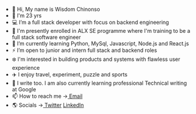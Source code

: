 - 👋 Hi, My name is Wisdom Chinonso
- 🔢 l'm 23 yrs
- 💻 I’m a full stack developer with focus on backend engineering
- 🏡 I'm presently enrolled in ALX SE programme where I'm training to be a full stack software engineer
- 🧩 I’m currently learning Python, MySql, Javascript, Node.js and React.js
- ⚡ I’m open to junior and intern full stack and backend roles
- ❄️ I'm interested in building products and systems with flawless user experience
- ✈️ I enjoy travel, experiment, puzzle and sports
- 🧬 I write too. I am also currently learning professional Technical writing at Google
- 📫 How to reach me -><a href="mailto:nonsowisdom62@gmail.com?subject=Your message"> Email</a>
- 🌎 Socials -><a href="https://www.twitter.com/wisdom_theDev"> Twitter</a> <a href="www.linkedin.com/in/dev-chinonso-agbo"> LinkedIn</a>

<!---
dhev-wisdom/dhev-wisdom is a ✨ special ✨ repository because its `README.md` (this file) appears on your GitHub profile.
You can click the Preview link to take a look at your changes.
--->
